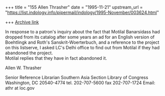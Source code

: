 +++
title = "155 Allen Thrasher"
date = "1995-11-21"
upstream_url = "https://list.indology.info/pipermail/indology/1995-November/003624.html"

+++
[Archive link](https://list.indology.info/pipermail/indology/1995-November/003624.html)

In response to a patron's inquiry about the fact that Motilal Banarsidass 
had dropped from its catalog after some years an ad for an English 
version of Boehtlingk and Roth's Sanskrit-Woerterbuch, and a reference to 
the project on this listserve, I asked LC's Delhi 
office to find out from Motilal if they had abandoned the project.  
Motilal replies that they have in fact abandoned it.  

Allen W. Thrasher

Senior Reference Librarian
Southern Asia Section
Library of Congress
Washington, DC 20540-4774
tel. 202-707-5600
fax  202-707-1724
Email: athr at loc.gov







